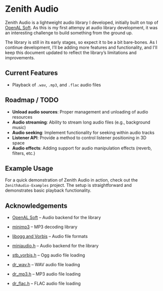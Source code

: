 # Zenith Audio

Zenith Audio is a lightweight audio library I developed, initially built on top of [OpenAL Soft](https://openal-soft.org/). As this is my first attempy at audio library development, it was an interesting challenge to build something from the ground up.

The library is still in its early stages, so expect it to be a bit bare-bones. As I continue development, I’ll be adding more features and functionality, and I'll keep this document updated to reflect the library’s limitations and improvements.

## Current Features

- Playback of `.wav`, `.mp3`, and `.flac` audio files

## Roadmap / TODO

- **Unload audio sources**: Proper management and unloading of audio resources
- **Audio streaming**: Ability to stream long audio files (e.g., background music)
- **Audio seeking**: Implement functionality for seeking within audio tracks
- **Listener API**: Provide a method to control listener positioning in 3D space
- **Audio effects**: Adding support for audio manipulation effects (reverb, filters, etc.)

## Example Usage

For a quick demonstration of Zenith Audio in action, check out the `ZenithAudio-Examples` project. The setup is straightforward and demonstrates basic playback functionality.

## Acknowledgements

- [OpenAL Soft](https://openal-soft.org/) – Audio backend for the library
- [minimp3](https://github.com/lieff/minimp3) – MP3 decoding library
- [libogg and Vorbis](https://www.xiph.org/) – Audio file formats

- [miniaudio.h](https://github.com/mackron/miniaudio) – Audio backend for the library
- [stb_vorbis.h](http://www.nothings.org/stb_vorbis/) – Ogg audio file loading
- [dr_wav.h](http://github.com/mackron/dr_libs) – WAV audio file loading
- [dr_mp3.h](https://github.com/mackron/dr_libs) – MP3 audio file loading
- [dr_flac.h](https://github.com/mackron/dr_libs) – FLAC audio file loading
